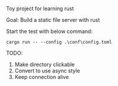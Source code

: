 Toy project for learning rust

Goal: Build a static file server with rust

Start the test with below command:

    cargo run -- --config .\conf\config.toml

TODO:
1. Make directory clickable
2. Convert to use async style
3. Keep connection alive